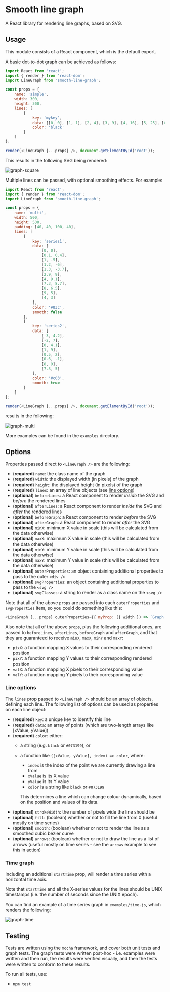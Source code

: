 # Smooth line graph

A React library for rendering line graphs, based on SVG.

## Usage

This module consists of a React component, which is the default export.

A basic dot-to-dot graph can be achieved as follows:

```js
import React from 'react';
import { render } from 'react-dom';
import LineGraph from 'smooth-line-graph';

const props = {
    name: 'simple',
    width: 300,
    height: 300,
    lines: [
        {
            key: 'mykey',
            data: [[0, 0], [1, 1], [2, 4], [3, 9], [4, 16], [5, 25], [6, 36], [7, 49]],
            color: 'black'
        }
    ]
};

render(<LineGraph {...props} />, document.getElementById('root'));
```

This results in the following SVG being rendered:

![graph-square](./examples/square.png)

Multiple lines can be passed, with optional smoothing effects. For example:

```js
import React from 'react';
import { render } from 'react-dom';
import LineGraph from 'smooth-line-graph';

const props = {
    name: 'multi',
    width: 500,
    height: 500,
    padding: [40, 40, 100, 40],
    lines: [
        {
            key: 'series1',
            data: [
                [0, 0],
                [0.1, 0.4],
                [1, -5],
                [1.2, -6],
                [1.3, -3.7],
                [2.9, 9],
                [4, 9.1],
                [7.3, 8.7],
                [8, 6.5],
                [9, 5],
                [4, 3]
            ],
            color: '#03c',
            smooth: false
        },
        {
            key: 'series2',
            data: [
                [-3, 4.2],
                [-2, 7],
                [0, 4.1],
                [1, 9],
                [0.5, 2],
                [0.6, -1],
                [8, 9],
                [7.3, 5]
            ],
            color: '#c03',
            smooth: true
        }
    ]
};

render(<LineGraph {...props} />, document.getElementById('root'));
```

results in the following:

![graph-multi](./examples/multi.png)

More examples can be found in the `examples` directory.

## Options

Properties passed direct to `<LineGraph />` are the following:

- (**required**) `name`: the class name of the graph
- (**required**) `width`: the displayed width (in pixels) of the graph
- (**required**) `height`: the displayed height (in pixels) of the graph
- (**required**) `lines`: an array of line objects (see [line options](#line-options))
- (**optional**) `beforeLines`: a React component to render *inside* the SVG and *before* the rendered lines
- (**optional**) `afterLines`: a React component to render *inside* the SVG and *after* the rendered lines
- (**optional**) `beforeGraph`: a React component to render *before* the SVG
- (**optional**) `afterGraph`: a React component to render *after* the SVG
- (**optional**) `minX`: minimum X value in scale (this will be calculated from the data otherwise)
- (**optional**) `maxX`: maximum X value in scale (this will be calculated from the data otherwise)
- (**optional**) `minY`: minimum Y value in scale (this will be calculated from the data otherwise)
- (**optional**) `maxY`: maximum Y value in scale (this will be calculated from the data otherwise)
- (**optional**) `outerProperties`: an object containing additional properties to pass to the outer `<div />`
- (**optional**) `svgProperties`: an object containing additional properties to pass to the `<svg />`
- (**optional**) `svgClasses`: a string to render as a class name on the `<svg />`

Note that all of the above `props` are passed into each `outerProperties` and `svgProperties` item, so you could do something like this:

```js
<LineGraph {...props} outerProperties={{ myProp: ({ width }) => `Graph width: ${width}px` }} />
```

Also note that all of the above `props`, plus the following additional ones, are passed to `beforeLines`, `afterLines`, `beforeGraph` and `afterGraph`, and that they are guaranteed to receive `minX`, `maxX`, `minY` and `maxY`:

- `pixX`: a function mapping X values to their corresponding rendered position
- `pixY`: a function mapping Y values to their corresponding rendered position
- `valX`: a function mapping X pixels to their corresponding value
- `valY`: a function mapping Y pixels to their corresponding value

### Line options

The `lines` prop passed to `<LineGraph />` should be an array of objects, defining each line. The following list of options can be used as properties on each line object:

- (**required**) `key`: a unique key to identify this line
- (**required**) `data`: an array of points (which are two-length arrays like [xValue, yValue])
- (**required**) `color`: either:
    - a string (e.g. `black` or `#073199`), or
    - a function like `([xValue, yValue], index) => color`, where:
        - `index` is the index of the point we are currently drawing a line from
        - `xValue` is its X value
        - `yValue` is its Y value
        - `color` is a string like `black` or `#073199`

        This determines a line which can change colour dynamically, based on the position and values of its data.
- (**optional**) `strokeWidth`: the number of pixels wide the line should be
- (**optional**) `fill`: (boolean) whether or not to fill the line from 0 (useful mostly on time series)
- (**optional**) `smooth`: (boolean) whether or not to render the line as a smoothed cubic bezier curve
- (**optional**) `arrows`: (boolean) whether or not to draw the line as a list of arrows (useful mostly on time series - see the `arrows` example to see this in action)

### Time graph

Including an additional `startTime` prop, will render a time series with a horizontal time axis.

Note that `startTime` and all the X-series values for the lines should be UNIX timestamps (i.e. the number of seconds since the UNIX epoch).

You can find an example of a time series graph in `examples/time.js`, which renders the following:

![graph-time](./examples/time.png)

## Testing

Tests are written using the `mocha` framework, and cover both unit tests and graph tests. The graph tests were written post-hoc - i.e. examples were written and then run, the results were verified visually, and then the tests were written to conform to these results.

To run all tests, use:

- `npm test`

